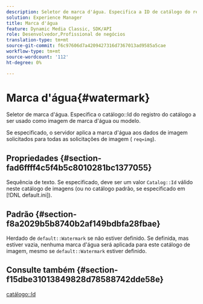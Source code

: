 ```yaml
---
description: Seletor de marca d'água. Especifica a ID de catálogo do registro de catálogo a ser usado como imagem de marca d'água ou modelo.
solution: Experience Manager
title: Marca d'água
feature: Dynamic Media Classic, SDK/API
role: Desenvolvedor,Profissional de negócios
translation-type: tm+mt
source-git-commit: f6c97606d7a4209427316d7367013ad9585a5cae
workflow-type: tm+mt
source-wordcount: '112'
ht-degree: 0%

---
```



# Marca d&#39;água{#watermark}

Seletor de marca d&#39;água. Especifica o catálogo::Id do registro do catálogo a ser usado como imagem de marca d&#39;água ou modelo.

Se especificado, o servidor aplica a marca d&#39;água aos dados de imagem solicitados para todas as solicitações de imagem ( `req=img`).

## Propriedades {#section-fad6ffff4c5f4b5c8010281bc1377055}

Sequência de texto. Se especificado, deve ser um valor `Catalog::Id` válido neste catálogo de imagens (ou no catálogo padrão, se especificado em [!DNL default.ini]).

## Padrão {#section-f8a2029b5b8740b2af149bdbfa28fbae}

Herdado de `default::Watermark` se não estiver definido. Se definida, mas estiver vazia, nenhuma marca d&#39;água será aplicada para este catálogo de imagem, mesmo se `default::Watermark` estiver definido.

## Consulte também {#section-f15dbe31013849828d78588742dde58e}

[catálogo::Id](/help/aem-is-ir-api/is-api/image-catalog/image-serving-api-ref/c-image-catalog-reference/c-image-svg-data-reference/c-image-data-reference/r-id-cat.md)
